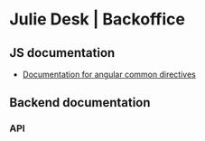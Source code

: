 # Julie Desk | Backoffice


## JS documentation
* [Documentation for angular common directives](app/assets/javascripts/angular/common_directives/README.md)

## Backend documentation


### API
